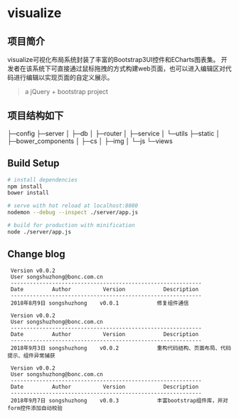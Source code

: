# visualize

## 项目简介
visualize可视化布局系统封装了丰富的Bootstrap3UI控件和ECharts图表集。
开发者在该系统下可直接通过鼠标拖拽的方式构建web页面，也可以进入编辑区对代码进行编辑以实现页面的自定义展示。
> a jQuery + bootstrap project

## 项目结构如下
├─config
├─server
│  ├─db
│  ├─router
│  ├─service
│  └─utils
├─static
│  ├─bower_components
│  ├─cs
│  ├─img
│  └─js
└─views


## Build Setup

``` bash
# install dependencies
npm install
bower install

# serve with hot reload at localhost:8080
nodemon --debug --inspect ./server/app.js

# build for production with minification
node ./server/app.js
```

## Change blog
````````````````````````````````````````````````````````````````
 Version v0.0.2
 User songshuzhong@bonc.com.cn
 ------------------------------------------------------------
 Date         Author          Version            Description
 ------------------------------------------------------------
 2018年8月9日 songshuzhong    v0.0.1            修复组件通信
 ````````````````````````````````````````````````````````````````
````````````````````````````````````````````````````````````````
 Version v0.0.2
 User songshuzhong@bonc.com.cn
 ------------------------------------------------------------
 Date         Author          Version            Description
 ------------------------------------------------------------
 2018年9月3日 songshuzhong    v0.0.2            重构代码结构、页面布局、代码提示、组件异常捕获
 ````````````````````````````````````````````````````````````````
 ````````````````````````````````````````````````````````````````
  Version v0.0.2
  User songshuzhong@bonc.com.cn
  ------------------------------------------------------------
  Date         Author          Version            Description
  ------------------------------------------------------------
  2018年9月7日 songshuzhong    v0.0.3            丰富bootstrap组件库，并对form控件添加自动校验
  ````````````````````````````````````````````````````````````````